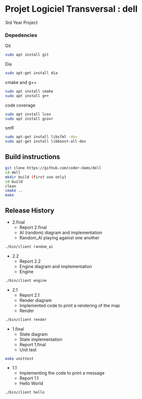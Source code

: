 # Projet Logiciel Transversal : dell
3rd Year Project

### Depedencies
Git
```bash
sudo apt install git
```
Dia 

```bash
sudo apt-get install dia
```
cmake and g++ 

```bash
sudo apt install cmake
sudo apt install g++
```
code coverage

```bash
sudo apt install lcov
sudo apt install gcovr
```
smfl
```bash
sudo apt-get install libsfml -dev
sudo apt-get install libboost-all-dev
```

## Build instructions

```bash
git clone https://github.com/coder-dams/dell
cd dell
mkdir build (first use only)
cd build
clean
cmake .. 
make
```


## Release History

* 2.final
    * Report 2.final
    * AI (random) diagram and implementation
    * Random_AI playing against one another
```bash
./bin/client random_ai
```

* 2.2
    * Report 2.2
    * Engine diagram and implementation
    * Engine
```bash
./bin/client engine
```

* 2.1
    * Report 2.1
    * Render diagram
    * Implemented code to print a rendering of the map
    * Render 
```bash
./bin/client render
```

* 1.final
    * State diagram 
    * State implementation
    * Report 1.final
    * Unit test
```bash
make unittest
```

* 1.1
    * Implementing the code to print a message
    * Report 1.1
    * Hello World
```bash
./bin/client hello
```
